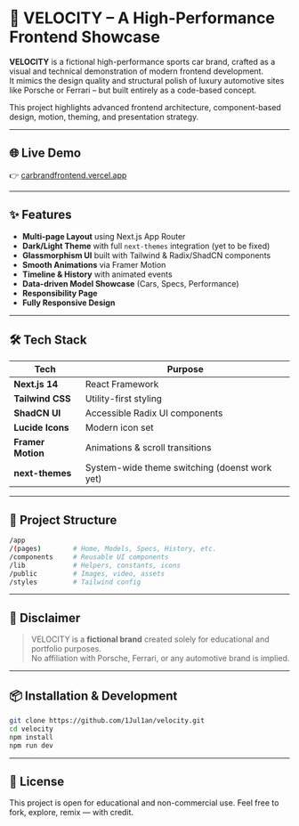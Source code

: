 # 🚗 VELOCITY – A High-Performance Frontend Showcase

**VELOCITY** is a fictional high-performance sports car brand, crafted as a visual and technical demonstration of modern frontend development.  
It mimics the design quality and structural polish of luxury automotive sites like Porsche or Ferrari – but built entirely as a code-based concept.

This project highlights advanced frontend architecture, component-based design, motion, theming, and presentation strategy.

---

## 🌐 Live Demo

👉 [carbrandfrontend.vercel.app](https://carbrandfrontend.vercel.app/)

---

## ✨ Features

- **Multi-page Layout** using Next.js App Router
- **Dark/Light Theme** with full `next-themes` integration (yet to be fixed)
- **Glassmorphism UI** built with Tailwind & Radix/ShadCN components
- **Smooth Animations** via Framer Motion
- **Timeline & History** with animated events
- **Data-driven Model Showcase** (Cars, Specs, Performance)
- **Responsibility Page**
- **Fully Responsive Design**

---

## 🛠️ Tech Stack

| Tech            | Purpose                             |
|-----------------|-------------------------------------|
| **Next.js 14**  | React Framework                     |
| **Tailwind CSS**| Utility-first styling               |
| **ShadCN UI**   | Accessible Radix UI components      |
| **Lucide Icons**| Modern icon set                     |
| **Framer Motion**| Animations & scroll transitions    |
| **next-themes** | System-wide theme switching  (doenst work yet)       |

---

## 📁 Project Structure
```bash
/app
/(pages)        # Home, Models, Specs, History, etc.
/components     # Reusable UI components
/lib            # Helpers, constants, icons
/public         # Images, video, assets
/styles         # Tailwind config
```

---

## 🚧 Disclaimer

> VELOCITY is a **fictional brand** created solely for educational and portfolio purposes.  
> No affiliation with Porsche, Ferrari, or any automotive brand is implied.

---

## 📦 Installation & Development

```bash
git clone https://github.com/1Jul1an/velocity.git
cd velocity
npm install
npm run dev
````

---

## 📄 License

This project is open for educational and non-commercial use.
Feel free to fork, explore, remix — with credit.
